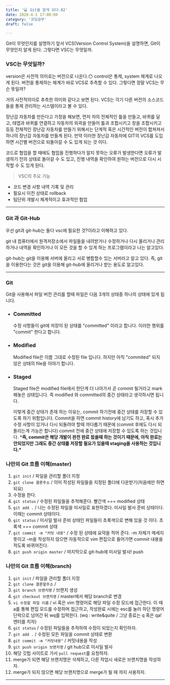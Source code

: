 ```yaml
---
title: '💻 Git을 알게 되다.02'
date: 2020-4-1 17:00:00
category: '코딩공부'
draft: false

---
```




Git이 무엇인지를 설명하기 앞서 VCS(Version Control System)을 설명하면, Git이 무엇인지 알게 된다. 그렇다면 VSC는 무엇일까.



### VSC는 무엇일까?

version은 사전적 의미로는 버전으로 나온다.😶 control은 통제, system 체계로 나오게 된다. 버전을 통제하는 체계가 바로 VCS로 추측할 수 있다. 그렇다면 정말 VCS는 무슨 뜻일까?

거의 사전적의미로 추측한 의미와 같다고 보면 된다. VCS는 각기 다른 버전의 소스코드들을 통제 관리하는 시스템이라고 볼 수 있다. 

장난감 자동차를 만든다고 가정을 해보면, 먼저 차의 전체적인 틀을 만들고, 바퀴를 달고, 태엽과 바퀴를 연결하고 자동차의 외곽을 만들어 틀과 조합시키고 창을 조합시키고 등등 전체적인 장난감 자동차를 만들기 위해서는 단계적 혹은 시간적인 버전이 합쳐져서 하나의 장난감 자동차를 만들게 된다. 만약 이러한 장난감 자동차에 GIT의 VCS를 도입하면 시간별 버전으로 되돌아갈 수 도 있게 되는 것 이다.

코드로 협업을 할 때에도 협업을 진행하다가 알지 못하는 오류가 발생한다면 오류가 발생하기 전의 상태로 돌아갈 수 도 있고, 진행 내역을 확인하여 원하는 버전으로 다시 시작할 수 도 있게 된다.



> VSC의 주요 기능

- 코드 변경 사항 내역 기록 및 관리
- 필요시 이전 상태로 rollback
- 팀단위 개발시 체계적이고 효과적인 협업

---

### Git 과 Git-Hub

우선 git과 git-hub는 둘다 vsc에 필요한 것?이라고 이해하고 있다. 

git 내 컴퓨터에서 원격저장소에서 파일들을 내려받거나 수정하거나 다시 올리거나 관리하거나 내역을 확인하거나 이 모든 것을 할 수 있게 하는 프로그램이라고 나는 알고있다.

git-hub는 git을 이용해 서버에 올리고 서로 병합할수 있는 서버라고 알고 있다. 즉, git을 이용한다는 것은 git을 이용해 git-hub에 올리거나 받는 용도로 알고있다.

---

### Git

Git을 사용해서 파일 버전 관리를 할때 파일은 다음 3개의 상태중 하나의 상태에 있게 됩니다.

- ### Committed

  수정 사항들이 git에 저장이 된 상태를 "committed" 이라고 합니다. 이러한 행위를 "commit" 한다고 합니다.

- ### Modified

  Modified file은 이름 그대로 수정된 file 입니다. 하지만 아직 "commited" 되지 않은 상태의 file을 이야기 합니다.

- ### Staged

  Staged file은 modified file에서 한단계 더 나아가서 곧 commit 될거라고 mark 해놓은 상태입니다. 즉 modified 와 committed의 중간 상태라고 생각하시면 됩니다.

  이렇게 중간 상태가 존재 하는 이유는, commit 하기전에 중간 상태를 저장할 수 있도록 하기 위함입니다. Commit을 하면 commit history에 남기도 하고, 혹시 추가 수정 사항이 있거나 다시 되돌려야 할때 까다롭기 때문에 (commit 후에도 다시 되돌리는게 가능은 합니다) commit 전에 중간 상태에 저장할 수 있도록 하는 것입니다. ***즉, commit은 해당 개발이 완전 완료 됬을때 하는 것이기 때문에, 아직 완료는 안되었지만 그래도 중간 상태를 저장할 필요가 있을때 staging을 사용하는 것입니다.\***

  

### 나만의 Git 흐름 이해(master)

1. `git init` / 파일을 관리할 폴더 지정
2. `git clone 클론주소` / 이미 작성된 파일들을 지정된 폴더에 다운받기(처음에만 하면 되요)
3. 수정을 한다.
4. `git status` / 수정된 파일들을 추척해준다. 빨간색 === modified 상태
5. `git add .` / 나는 수정된 파일을 미사일로 표현하겠다. 미사일 발사 준비 상태이다. 이때는 commit 상태이다. 
6. `git status` / 미사일 발사 준비 상태인 파일들이 초록색으로 변해 있을 것 이다. 초록색 === commit 상태
7. `git commit -m "커밋 내용"` / 수정 된 상태에 요약을 적어 준다. -m 자체가 메세지 뜻이고 -m을 작성하지 않으면 자동적으로 vim 편집으로 들어가면 commit 내용을 적도록 바뀌어진다.
8. `git push origin master` / 마지막으로 git-hub에 미사일 발사! push

### 나만의 Git 흐름 이해(branch)

1. `git init` / 파일을 관리할 폴더 지정
2. `git clone 클론할주소` / 
3. `git branch 브랜치명` / 브랜치 생성
4. `git checkout 브랜치명` / master에서 해당 branch로 변경
5. `vi 수정할 파일 이름` / vi 혹은 vim 명령어로 해당 파일 수정 모드에 접근한다. 이 때 a를 통해 편집 모드를 수정하며 접근하고, 작성완료 시에는 esc를 눌러 하단 명령어 단락으로 넘어간 뒤 wq를 입력한다. (wq : write&quite / 그냥 종료는 q 혹은 qa! 엔터를 치자)
6. `git status` / 수정된 파일들을 추적하여 수정이 되었는지 확인하자.
7. `git add .` / 수정된 모든 파일을 commit 상태로 변환
8. `git commit -m "커밋내용"` / 커밋내용을 작성
9. `git push origin 브랜치명` / git hub으로 미사일 발사
10. 해당 깃헙 사이트로 가서 `pull request`를 요청하자.
11. merge가 되면 해당 브랜치명은 삭제하고, 다른 작업시 새로은 브랜치명을 작성하자.
12. merge가 되지 않으면 해당 브랜치명으로 merge가 될 때 까지 사용하자.

---

